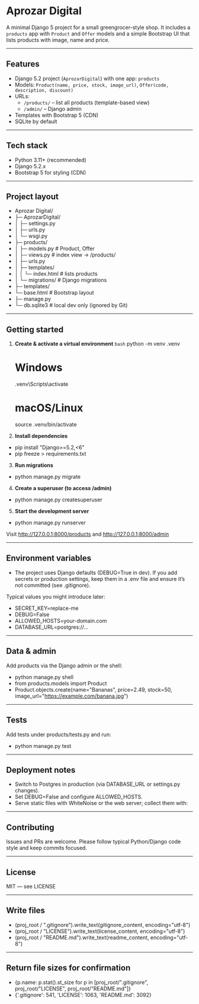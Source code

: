 # Aprozar Digital

A minimal Django 5 project for a small greengrocer-style shop. It includes a `products` app with `Product` and `Offer` models and a simple Bootstrap UI that lists products with image, name and price.

---

## Features

- Django 5.2 project (`AprozarDigital`) with one app: `products`
- Models: `Product(name, price, stock, image_url)`, `Offer(code, description, discount)`
- URLs:
  - `/products/` – list all products (template-based view)
  - `/admin/` – Django admin
- Templates with Bootstrap 5 (CDN)
- SQLite by default

---

## Tech stack

- Python 3.11+ (recommended)
- Django 5.2.x
- Bootstrap 5 for styling (CDN)

---

## Project layout

- Aprozar Digital/
- ├─ AprozarDigital/
- │ ├─ settings.py
- │ ├─ urls.py
- │ └─ wsgi.py
- ├─ products/
- │ ├─ models.py # Product, Offer
- │ ├─ views.py # index view -> /products/
- │ ├─ urls.py
- │ ├─ templates/
- │ │ └─ index.html # lists products
- │ └─ migrations/ # Django migrations
- ├─ templates/
-  └─ base.html # Bootstrap layout
- ├─ manage.py
- └─ db.sqlite3 # local dev only (ignored by Git)

---

## Getting started

1. **Create & activate a virtual environment**
   ```bash```
   python -m venv .venv
   # Windows
   .venv\\Scripts\\activate
   # macOS/Linux
   source .venv/bin/activate

2. **Install dependencies**
- pip install "Django>=5.2,<6"
- pip freeze > requirements.txt

3. **Run migrations**
- python manage.py migrate

4. **Create a superuser (to access /admin)**
- python manage.py createsuperuser

5. **Start the development server**
- python manage.py runserver

Visit http://127.0.0.1:8000/products and http://127.0.0.1:8000/admin

---

## Environment variables

- The project uses Django defaults (DEBUG=True in dev). If you add secrets or production settings, keep them in a .env file and ensure it’s not committed (see .gitignore).

Typical values you might introduce later:
- SECRET_KEY=replace-me
- DEBUG=False
- ALLOWED_HOSTS=your-domain.com
- DATABASE_URL=postgres://...

---

## Data & admin

Add products via the Django admin or the shell:
- python manage.py shell
- from products.models import Product
- Product.objects.create(name="Bananas", price=2.49, stock=50, image_url="https://example.com/banana.jpg")

---

## Tests

Add tests under products/tests.py and run:
- python manage.py test

---

## Deployment notes

- Switch to Postgres in production (via DATABASE_URL or settings.py changes).
- Set DEBUG=False and configure ALLOWED_HOSTS.
- Serve static files with WhiteNoise or the web server; collect them with:

---

## Contributing

Issues and PRs are welcome. Please follow typical Python/Django code style and keep commits focused.

---

## License

MIT — see LICENSE

---

## Write files

- (proj_root / ".gitignore").write_text(gitignore_content, encoding="utf-8")
- (proj_root / "LICENSE").write_text(license_content, encoding="utf-8")
- (proj_root / "README.md").write_text(readme_content, encoding="utf-8")

---

## Return file sizes for confirmation

- {p.name: p.stat().st_size for p in [proj_root/".gitignore", proj_root/"LICENSE", proj_root/"README.md"]}
- {'.gitignore': 541, 'LICENSE': 1063, 'README.md': 3092}

